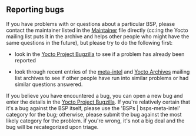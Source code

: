 ## Reporting bugs

If you have problems with or questions about a particular BSP, please
contact the maintainer listed in the [Maintainer](MAINTAINERS) file directly (cc:ing
the Yocto mailing list puts it in the archive and helps other people
who might have the same questions in the future), but please try to do
the following first:

- look in the [Yocto Project Bugzilla](http://bugzilla.yoctoproject.org/) to see if a
  problem has already been reported

- look through recent entries of the [meta-intel](https://lists.yoctoproject.org/g/meta-intel/messages)
  and [Yocto Archives](https://lists.yoctoproject.org/g/yocto/messages) mailing list archives to see
  if other people have run into similar problems or had similar questions answered.

If you believe you have encountered a bug, you can open a new bug and
enter the details in the [Yocto Project Bugzilla](https://bugzilla.yoctoproject.org/).
If you're relatively certain that it's a bug against the BSP itself, please use the
'BSPs | bsps-meta-intel' category for the bug; otherwise, please submit the bug against
the most likely category for the problem. if you're wrong, it's not a big deal and
the bug will be recategorized upon triage.

